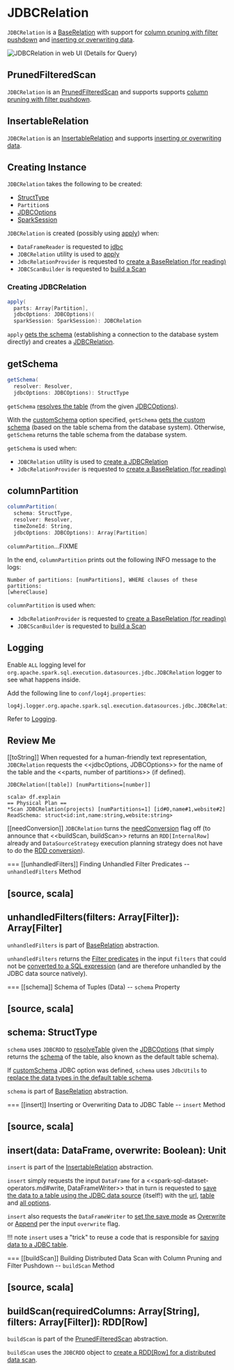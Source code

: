 # JDBCRelation

`JDBCRelation` is a [BaseRelation](../../BaseRelation.md) with support for [column pruning with filter pushdown](#PrunedFilteredScan) and [inserting or overwriting data](#InsertableRelation).

![JDBCRelation in web UI (Details for Query)](../../images/spark-sql-JDBCRelation-webui-query-details.png)

## <span id="PrunedFilteredScan"> PrunedFilteredScan

`JDBCRelation` is an [PrunedFilteredScan](../../PrunedFilteredScan.md) and supports supports [column pruning with filter pushdown](#buildScan).

## <span id="InsertableRelation"> InsertableRelation

`JDBCRelation` is an [InsertableRelation](../../InsertableRelation.md) and supports [inserting or overwriting data](#insert).

## Creating Instance

`JDBCRelation` takes the following to be created:

* <span id="schema"> [StructType](../../types/StructType.md)
* <span id="parts"> `Partition`s
* <span id="jdbcOptions"> [JDBCOptions](JDBCOptions.md)
* <span id="sparkSession"> [SparkSession](../../SparkSession.md)

`JDBCRelation` is created (possibly using [apply](#apply)) when:

* `DataFrameReader` is requested to [jdbc](../../DataFrameReader.md#jdbc)
* `JDBCRelation` utility is used to [apply](#apply)
* `JdbcRelationProvider` is requested to [create a BaseRelation (for reading)](JdbcRelationProvider.md#createRelation)
* `JDBCScanBuilder` is requested to [build a Scan](JDBCScanBuilder.md#build)

### <span id="apply"> Creating JDBCRelation

```scala
apply(
  parts: Array[Partition],
  jdbcOptions: JDBCOptions)(
  sparkSession: SparkSession): JDBCRelation
```

`apply` [gets the schema](#getSchema) (establishing a connection to the database system directly) and creates a [JDBCRelation](#creating-instance).

## <span id="getSchema"> getSchema

```scala
getSchema(
  resolver: Resolver,
  jdbcOptions: JDBCOptions): StructType
```

`getSchema` [resolves the table](JDBCRDD.md#resolveTable) (from the given [JDBCOptions](JDBCOptions.md)).

With the [customSchema](JDBCOptions.md#customSchema) option specified, `getSchema` [gets the custom schema](JdbcUtils.md#getCustomSchema) (based on the table schema from the database system). Otherwise, `getSchema` returns the table schema from the database system.

`getSchema` is used when:

* `JDBCRelation` utility is used to [create a JDBCRelation](#apply)
* `JdbcRelationProvider` is requested to [create a BaseRelation (for reading)](JdbcRelationProvider.md#createRelation)

## <span id="columnPartition"> columnPartition

```scala
columnPartition(
  schema: StructType,
  resolver: Resolver,
  timeZoneId: String,
  jdbcOptions: JDBCOptions): Array[Partition]
```

`columnPartition`...FIXME

In the end, `columnPartition` prints out the following INFO message to the logs:

```text
Number of partitions: [numPartitions], WHERE clauses of these partitions:
[whereClause]
```

`columnPartition` is used when:

* `JdbcRelationProvider` is requested to [create a BaseRelation (for reading)](JdbcRelationProvider.md#createRelation)
* `JDBCScanBuilder` is requested to [build a Scan](JDBCScanBuilder.md#build)

## Logging

Enable `ALL` logging level for `org.apache.spark.sql.execution.datasources.jdbc.JDBCRelation` logger to see what happens inside.

Add the following line to `conf/log4j.properties`:

```text
log4j.logger.org.apache.spark.sql.execution.datasources.jdbc.JDBCRelation=ALL
```

Refer to [Logging](../../spark-logging.md).

## Review Me

[[toString]]
When requested for a human-friendly text representation, `JDBCRelation` requests the <<jdbcOptions, JDBCOptions>> for the name of the table and the <<parts, number of partitions>> (if defined).

```
JDBCRelation([table]) [numPartitions=[number]]
```

```
scala> df.explain
== Physical Plan ==
*Scan JDBCRelation(projects) [numPartitions=1] [id#0,name#1,website#2] ReadSchema: struct<id:int,name:string,website:string>
```

[[needConversion]]
`JDBCRelation` turns the [needConversion](../../BaseRelation.md#needConversion) flag off (to announce that <<buildScan, buildScan>> returns an `RDD[InternalRow]` already and `DataSourceStrategy` execution planning strategy does not have to do the [RDD conversion](../../execution-planning-strategies/DataSourceStrategy.md#PrunedFilteredScan)).

=== [[unhandledFilters]] Finding Unhandled Filter Predicates -- `unhandledFilters` Method

[source, scala]
----
unhandledFilters(filters: Array[Filter]): Array[Filter]
----

`unhandledFilters` is part of [BaseRelation](../../BaseRelation.md#unhandledFilters) abstraction.

`unhandledFilters` returns the [Filter predicates](../../Filter.md) in the input `filters` that could not be [converted to a SQL expression](JDBCRDD.md#compileFilter) (and are therefore unhandled by the JDBC data source natively).

=== [[schema]] Schema of Tuples (Data) -- `schema` Property

[source, scala]
----
schema: StructType
----

`schema` uses `JDBCRDD` to [resolveTable](JDBCRDD.md#resolveTable) given the [JDBCOptions](#jdbcOptions) (that simply returns the [schema](../../types/StructType.md) of the table, also known as the default table schema).

If [customSchema](JDBCOptions.md#customSchema) JDBC option was defined, `schema` uses `JdbcUtils` to [replace the data types in the default table schema](JdbcUtils.md#getCustomSchema).

`schema` is part of [BaseRelation](../../BaseRelation.md#schema) abstraction.

=== [[insert]] Inserting or Overwriting Data to JDBC Table -- `insert` Method

[source, scala]
----
insert(data: DataFrame, overwrite: Boolean): Unit
----

`insert` is part of the [InsertableRelation](../../InsertableRelation.md#insert) abstraction.

`insert` simply requests the input `DataFrame` for a <<spark-sql-dataset-operators.md#write, DataFrameWriter>> that in turn is requested to [save the data to a table using the JDBC data source](../../DataFrameWriter.md#jdbc) (itself!) with the [url](JDBCOptions.md#url), [table](JDBCOptions.md#table) and [all options](JDBCOptions.md#asProperties).

`insert` also requests the `DataFrameWriter` to [set the save mode](../../DataFrameWriter.md#mode) as [Overwrite](../../DataFrameWriter.md#Overwrite) or [Append](../../DataFrameWriter.md#Append) per the input `overwrite` flag.

!!! note
    `insert` uses a "trick" to reuse a code that is responsible for [saving data to a JDBC table](JdbcRelationProvider.md#createRelation-CreatableRelationProvider).

=== [[buildScan]] Building Distributed Data Scan with Column Pruning and Filter Pushdown -- `buildScan` Method

[source, scala]
----
buildScan(requiredColumns: Array[String], filters: Array[Filter]): RDD[Row]
----

`buildScan` is part of the [PrunedFilteredScan](../../PrunedFilteredScan.md#buildScan) abstraction.

`buildScan` uses the `JDBCRDD` object to [create a RDD[Row] for a distributed data scan](JDBCRDD.md#scanTable).
